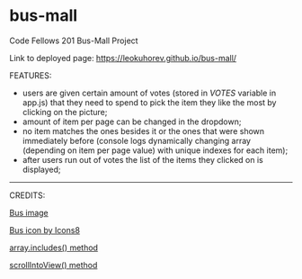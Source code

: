 # bus-mall
Code Fellows 201 Bus-Mall Project

Link to deployed page: https://leokuhorev.github.io/bus-mall/

FEATURES:

- users are given certain amount of votes (stored in *VOTES* variable in app.js) that they need to spend to pick the item they like the most by clicking on the picture;
- amount of item per page can be changed in the dropdown;
- no item matches the ones besides it or the ones that were shown immediately before (console logs dynamically changing array (depending on item per page value) with unique indexes for each item);
- after users run out of votes the list of the items they clicked on is displayed;


---------------------------------
CREDITS:

[Bus image](https://publicdomainvectors.org/)

[Bus icon by Icons8](https://icons8.com/icon/119440/bus)

[array.includes() method](https://www.w3schools.com/jsref/jsref_includes_array.asp)

[scrollIntoView() method](https://www.w3schools.com/jsref/met_element_scrollintoview.asp)